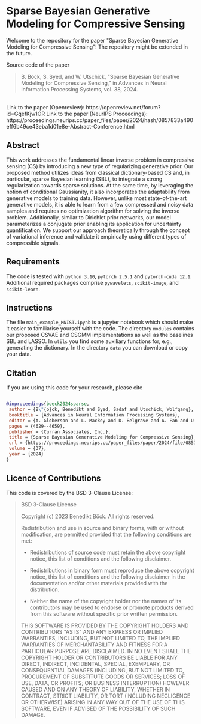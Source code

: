 # Sparse Bayesian Generative Modeling for Compressive Sensing
Welcome to the repository for the paper "Sparse Bayesian Generative Modeling for Compressive Sensing"! The repository might be extended in the future.

Source code of the paper 
>B. Böck, S. Syed, and W. Utschick,
>"Sparse Bayesian Generative Modeling for Compressive Sensing," in Advances in
Neural Information Processing Systems, vol. 38, 2024.
<br>
Link to the paper (Openreview): https://openreview.net/forum?id=GqefKjw1OR
Link to the paper (NeurIPS Proceedings): https://proceedings.neurips.cc/paper_files/paper/2024/hash/0857833a490eff6b49ce43eba1d01e8e-Abstract-Conference.html


## Abstract

This work addresses the fundamental linear inverse problem in compressive sensing (CS) by introducing a new type of regularizing generative prior. Our proposed method utilizes ideas from classical dictionary-based CS and, in particular, sparse Bayesian learning (SBL), to integrate a strong regularization towards sparse solutions. At the same time, by leveraging the notion of conditional Gaussianity, it also incorporates the adaptability from generative models to training data. However, unlike most state-of-the-art generative models, it is able to learn from a few compressed and noisy data samples and requires no optimization algorithm for solving the inverse problem. Additionally, similar to Dirichlet prior networks, our model parameterizes a conjugate prior enabling its application for uncertainty quantification. We support our approach theoretically through the concept of variational inference and validate it empirically using different types of compressible signals. 

## Requirements
The code is tested with `python 3.10`, `pytorch 2.5.1` and `pytorch-cuda 12.1`. Additional required packages comprise `pywavelets`, `scikit-image`, and `scikit-learn`.

## Instructions
The file `main_example_MNIST.ipynb` is a jupyter notebook which should make it easier to familiarise yourself with the code. The directory `modules` contains our proposed CSVAE and CSGMM implementations as well as the baselines SBL and LASSO. In `utils` you find some auxiliary functions for, e.g., generating the dictionary. In the directory `data` you can download or copy your data. 

## Citation
If you are using this code for your research, please cite

```bibtex

@inproceedings{boeck2024sparse,
 author = {B\"{o}ck, Benedikt and Syed, Sadaf and Utschick, Wolfgang},
 booktitle = {Advances in Neural Information Processing Systems},
 editor = {A. Globerson and L. Mackey and D. Belgrave and A. Fan and U. Paquet and J. Tomczak and C. Zhang},
 pages = {4629--4659},
 publisher = {Curran Associates, Inc.},
 title = {Sparse Bayesian Generative Modeling for Compressive Sensing},
 url = {https://proceedings.neurips.cc/paper_files/paper/2024/file/0857833a490eff6b49ce43eba1d01e8e-Paper-Conference.pdf},
 volume = {37},
 year = {2024}
}

```
## Licence of Contributions
This code is covered by the BSD 3-Clause License:

> BSD 3-Clause License
>
> Copyright (c) 2023 Benedikt Böck.
> All rights reserved.
>
> Redistribution and use in source and binary forms, with or without
>modification, are permitted provided that the following conditions are met:
>
> * Redistributions of source code must retain the above copyright notice, this
>  list of conditions and the following disclaimer.
>
> * Redistributions in binary form must reproduce the above copyright notice,
>  this list of conditions and the following disclaimer in the documentation
>  and/or other materials provided with the distribution.
>
> * Neither the name of the copyright holder nor the names of its
>  contributors may be used to endorse or promote products derived from
>  this software without specific prior written permission.
>
> THIS SOFTWARE IS PROVIDED BY THE COPYRIGHT HOLDERS AND CONTRIBUTORS "AS IS"
> AND ANY EXPRESS OR IMPLIED WARRANTIES, INCLUDING, BUT NOT LIMITED TO, THE
> IMPLIED WARRANTIES OF MERCHANTABILITY AND FITNESS FOR A PARTICULAR PURPOSE ARE
> DISCLAIMED. IN NO EVENT SHALL THE COPYRIGHT HOLDER OR CONTRIBUTORS BE LIABLE
> FOR ANY DIRECT, INDIRECT, INCIDENTAL, SPECIAL, EXEMPLARY, OR CONSEQUENTIAL
> DAMAGES (INCLUDING, BUT NOT LIMITED TO, PROCUREMENT OF SUBSTITUTE GOODS OR
> SERVICES; LOSS OF USE, DATA, OR PROFITS; OR BUSINESS INTERRUPTION) HOWEVER
> CAUSED AND ON ANY THEORY OF LIABILITY, WHETHER IN CONTRACT, STRICT LIABILITY,
> OR TORT (INCLUDING NEGLIGENCE OR OTHERWISE) ARISING IN ANY WAY OUT OF THE USE
> OF THIS SOFTWARE, EVEN IF ADVISED OF THE POSSIBILITY OF SUCH DAMAGE.
